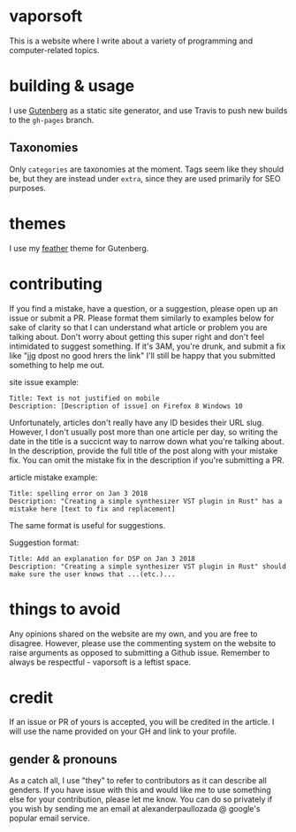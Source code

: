 # vaporsoft
This is a website where I write about a variety of programming and computer-related topics.

# building & usage
I use [Gutenberg](https://github.com/Keats/gutenberg) as a static site generator, and use Travis to push 
new builds to the `gh-pages` branch.

## Taxonomies
Only `categories` are taxonomies at the moment. Tags seem like they should be, but they are instead under `extra`, since they are used primarily for SEO purposes.

# themes
I use my [feather](https://github.com/piedoom/feather) theme for Gutenberg.

# contributing
If you find a mistake, have a question, or a suggestion, please open up an issue or submit a PR.  Please format them similarly to examples below
for sake of clarity so that I can understand what article or problem you are talking about.  Don't worry about getting this super right
and don't feel intimidated to suggest something.  If it's 3AM, you're drunk, and submit a fix like "jjg dpost no good hrers the link"
I'll still be happy that you submitted something to help me out.

site issue example:
```
Title: Text is not justified on mobile
Description: [Description of issue] on Firefox 8 Windows 10
```

Unfortunately, articles don't really have any ID besides their URL slug.  However, I don't usually post more than one article per day, so 
writing the date in the title is a succicnt way to narrow down what you're talking about.  In the description, provide the full title
of the post along with your mistake fix.  You can omit the mistake fix in the description if you're submitting a PR.

article mistake example:
```
Title: spelling error on Jan 3 2018
Description: "Creating a simple synthesizer VST plugin in Rust" has a mistake here [text to fix and replacement]
```

The same format is useful for suggestions.

Suggestion format:
```
Title: Add an explanation for DSP on Jan 3 2018
Description: "Creating a simple synthesizer VST plugin in Rust" should make sure the user knows that ...(etc.)...
```

# things to avoid
Any opinions shared on the website are my own, and you are free to disagree.  However, please use the commenting system on the website
to raise arguments as opposed to submitting a Github issue.  Remember to always be respectful - vaporsoft is a leftist space.

# credit
If an issue or PR of yours is accepted, you will be credited in the article.  I will use the name provided on your GH and link to your
profile.  

## gender & pronouns
As a catch all, I use "they" to refer to contributors as it can describe all genders.  If you have issue with this and would like
me to use something else for your contribution, please let me know.  You can do so privately if you wish by sending me an email at 
alexanderpaullozada @ google's popular email service.
